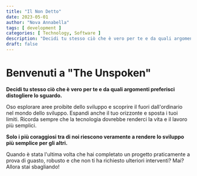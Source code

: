 ```yaml
---
title: "Il Non Detto"
date: 2023-05-01
author: "Nova Annabella"
tags: [ development ]
categories: [ Technology, Software ]
description: "Decidi tu stesso ciò che è vero per te e da quali argomenti preferisci distogliere lo sguardo."
draft: false
---
```



# Benvenuti a "The Unspoken"

**Decidi tu stesso ciò che è vero per te e da quali argomenti preferisci distogliere lo sguardo.**

Oso esplorare aree proibite dello sviluppo e scoprire il fuori dall'ordinario nel mondo dello sviluppo.
Espandi anche il tuo orizzonte e sposta i tuoi limiti. Ricorda sempre che la tecnologia dovrebbe renderci la vita e il lavoro più semplici.

**Solo i più coraggiosi tra di noi riescono veramente a rendere lo sviluppo più semplice per gli altri.**

Quando è stata l'ultima volta che hai completato un progetto praticamente a prova di guasto, robusto e che non ti ha richiesto ulteriori interventi? Mai? Allora stai sbagliando!
